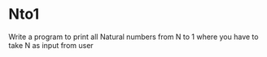 # Nto1
Write a program to print all Natural numbers from N to 1 where you have to take N as input from user
